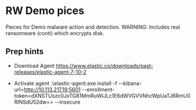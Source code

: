 # RW Demo pices
Pieces for Demo malware action and detection.
WARNING: Includes real ransomware (conti) which encrypts disk.

## Prep hints

* Download Agent
https://www.elastic.co/downloads/past-releases/elastic-agent-7-10-2

* Activate agent
.\elastic-agent.exe install -f --kibana-url=http://10.113.217.19:5601 --enrollment-token=dXNSTUszc0JxTG81MmRuWlJLc1E6dWVGVVNhcWpUaTJ6RmU0RlNSdU52dw== --insecure

